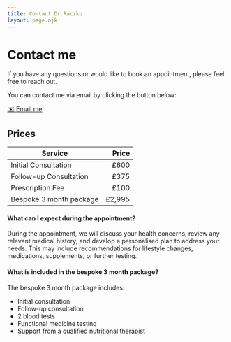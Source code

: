 ```yaml
---
title: Contact Dr Raczko
layout: page.njk
---
```


# Contact me

If you have any questions or would like to book an appointment, please feel free to reach out.

You can contact me via email by clicking the button below:

<a class="button" href="mailto:drklaudiaraczko@convaliahealth.com">✉️ Email me</a>


## Prices

| Service | Price|
| --- | ---: |
| Initial Consultation | £600 |
| Follow-up Consultation | £375 |
| Prescription Fee | £100 |
| Bespoke 3 month package | £2,995 |

#### What can I expect during the appointment?

During the appointment, we will discuss your health concerns, review any relevant medical history, and develop a personalised plan to address your needs. This may include recommendations for lifestyle changes, medications, supplements, or further testing.

#### What is included in the bespoke 3 month package?
The bespoke 3 month package includes:
- Initial consultation
- Follow-up consultation
- 2 blood tests
- Functional medicine testing
- Support from a qualified nutritional therapist